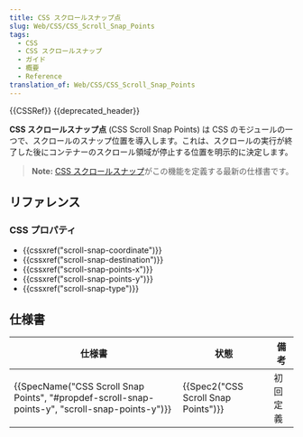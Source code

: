 ```yaml
---
title: CSS スクロールスナップ点
slug: Web/CSS/CSS_Scroll_Snap_Points
tags:
  - CSS
  - CSS スクロールスナップ
  - ガイド
  - 概要
  - Reference
translation_of: Web/CSS/CSS_Scroll_Snap_Points
---
```

{{CSSRef}} {{deprecated_header}}

**CSS スクロールスナップ点** (CSS Scroll Snap Points) は CSS のモジュールの一つで、スクロールのスナップ位置を導入します。これは、スクロールの実行が終了した後にコンテナーのスクロール領域が停止する位置を明示的に決定します。

> **Note:** [CSS スクロールスナップ](/ja/docs/Web/CSS/CSS_Scroll_Snap)がこの機能を定義する最新の仕様書です。

## リファレンス

### CSS プロパティ

- {{cssxref("scroll-snap-coordinate")}}
- {{cssxref("scroll-snap-destination")}}
- {{cssxref("scroll-snap-points-x")}}
- {{cssxref("scroll-snap-points-y")}}
- {{cssxref("scroll-snap-type")}}

## 仕様書

| 仕様書                                                                                          | 状態                                | 備考     |
| ----------------------------------------------------------------------------------------------- | ----------------------------------- | -------- |
| {{SpecName("CSS Scroll Snap Points", "#propdef-scroll-snap-points-y", "scroll-snap-points-y")}} | {{Spec2("CSS Scroll Snap Points")}} | 初回定義 |
